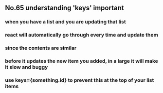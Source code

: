 ## No.65 understanding 'keys' important
### when you have a list and you are updating that list
### react will automatically go through every time and update them 
### since the contents are similar
### before it updates the new item you added, in a large it will make it slow and buggy
### use keys={something.id} to prevent this at the top of your list items